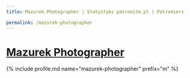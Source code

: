 ```yaml
---
title: Mazurek Photographer | Statystyki patronite.pl | Patromierz

permalink: /mazurek-photographer
---
```


# [Mazurek Photographer](https://patronite.pl/mazurek-photographer)

{% include profile.md name="mazurek-photographer" prefix="m" %}
